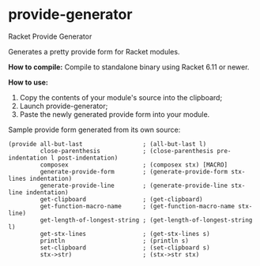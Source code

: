# provide-generator
Racket Provide Generator

Generates a pretty provide form for Racket modules.

<b>How to compile:</b>
Compile to standalone binary using Racket 6.11 or newer.

<b>How to use:</b>
1) Copy the contents of your module's source into the clipboard;
2) Launch provide-generator;
3) Paste the newly generated provide form into your module.

Sample provide form generated from its own source:

<pre><code>(provide all-but-last                 ; (all-but-last l)
         close-parenthesis            ; (close-parenthesis pre-indentation l post-indentation)
         composex                     ; (composex stx) [MACRO]
         generate-provide-form        ; (generate-provide-form stx-lines indentation)
         generate-provide-line        ; (generate-provide-line stx-line indentation)
         get-clipboard                ; (get-clipboard)
         get-function-macro-name      ; (get-function-macro-name stx-line)
         get-length-of-longest-string ; (get-length-of-longest-string l)
         get-stx-lines                ; (get-stx-lines s)
         println                      ; (println s)
         set-clipboard                ; (set-clipboard s)
         stx->str)                    ; (stx->str stx)</code></pre>
